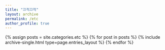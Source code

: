 ```yaml
---
title: "끄적끄적"
layout: archive
permalink: /etc
author_profile: true
---
```



{% assign posts = site.categories.etc %}
{% for post in posts %} {% include archive-single.html type=page.entries_layout %} {% endfor %}
